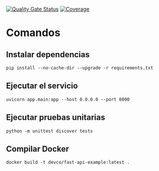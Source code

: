 [![Quality Gate Status](https://sonarcloud.io/api/project_badges/measure?project=RomanFastApi&metric=alert_status)](https://sonarcloud.io/summary/new_code?id=RomanFastApi)
[![Coverage](https://sonarcloud.io/api/project_badges/measure?project=RomanFastApi&metric&metric=coverage)](https://sonarcloud.io/summary/new_code?id=RomanFastApi&metric)

# Comandos
## Instalar dependencias
`pip install --no-cache-dir --upgrade -r requirements.txt`
## Ejecutar el servicio
`uvicorn app.main:app --host 0.0.0.0 --port 8000`
## Ejecutar pruebas unitarias
`python -m unittest discover tests`
## Compilar Docker
`docker build -t devco/fast-api-example:latest .`
